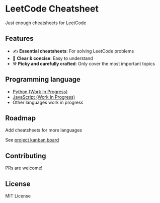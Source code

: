 # LeetCode Cheatsheet

Just enough cheatsheets for LeetCode

## Features

- ✍️ **Essential cheatsheets**: For solving LeetCode problems
- 🧠 **Clear & concise**: Easy to understand
- ⚒️ **Picky and carefully crafted**: Only cover the most important topics

## Programming language

- [Python (Work In Progress)](./python.md)
- [JavaScript (Work In Progress)](./javascript.md)
- Other languages work in progress

## Roadmap

Add cheatsheets for more languages

See [project kanban board](https://github.com/users/Kamigami55/projects/1?query=is%3Aopen+sort%3Aupdated-desc)

## Contributing

PRs are welcome!

## License

MIT License
